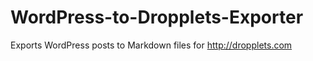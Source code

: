 WordPress-to-Dropplets-Exporter
===============================

Exports WordPress posts to Markdown files for http://dropplets.com
